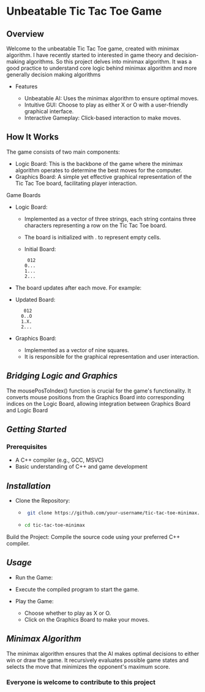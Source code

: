 #   **Unbeatable Tic Tac Toe Game**
   
## **Overview**

Welcome to the unbeatable Tic Tac Toe game, created with minimax algorithm. I have recently started to interested in game theory and decision-making algorithms. So this project delves into minimax algorithm. It was a good practice to understand core logic behind minimax algorithm and more generally decision making algorithms

- Features

   - Unbeatable AI: Uses the minimax algorithm to ensure optimal moves.
   - Intuitive GUI: Choose to play as either X or O with a user-friendly graphical interface.
   - Interactive Gameplay: Click-based interaction to make moves.

## **How It Works**

The game consists of two main components:

- Logic Board: This is the backbone of the game where the minimax algorithm operates to determine the best moves for the computer.
- Graphics Board: A simple yet effective graphical representation of the Tic Tac Toe board, facilitating player interaction.

Game Boards

   - Logic Board:
      - Implemented as a vector of three strings, each string contains three characters representing a row on the Tic Tac Toe board.
      - The board is initialized with . to represent empty cells.

      - Initial Board:
          ```text
           012
          0...
          1...
          2...

   - The board updates after each move. For example:
   - Updated Board:
       ```text
          012
         0..O
         1.X.
         2...

 - Graphics Board:

    - Implemented as a vector of nine squares.
    - It is responsible for the graphical representation and user interaction.

 ## *Bridging Logic and Graphics*
 The mousePosToIndex() function is crucial for the game's functionality. It converts mouse positions from the Graphics Board into corresponding indices on the Logic Board, allowing  integration between Graphics Board and Logic Board

 ## *Getting Started*
### Prerequisites

   - A C++ compiler (e.g., GCC, MSVC)
   - Basic understanding of C++ and game development

## *Installation*

   - Clone the Repository:
        - ```bash
           git clone https://github.com/your-username/tic-tac-toe-minimax.git
          ``` 
        - ```bash
          cd tic-tac-toe-minimax
          ```
   Build the Project:
      Compile the source code using your preferred C++ compiler.
## *Usage*

   - Run the Game:
   - Execute the compiled program to start the game.

   - Play the Game:
        - Choose whether to play as X or O.
        - Click on the Graphics Board to make your moves.
## *Minimax Algorithm*

The minimax algorithm ensures that the AI makes optimal decisions to either win or draw the game. It recursively evaluates possible game states and selects the move that minimizes the opponent's maximum score.

### **Everyone is welcome to contribute to this project**


